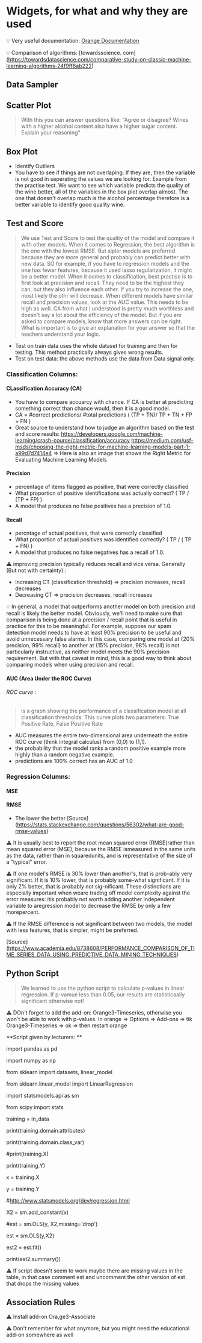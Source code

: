 # Widgets, for what and why they are used

:bulb: Very useful documentation: 
[Orange Documentation](https://orange.biolab.si/docs/)

:bulb: Comparison of algorithms:
[towardsscience. com] (https://towardsdatascience.com/comparative-study-on-classic-machine-learning-algorithms-24f9ff6ab222) 

## Data Sampler

## Scatter Plot
> With this you can answer questions like: "Agree or disagree? Wines with a higher alcohol content also have a higher sugar content.
Explain your reasoning"

## Box Plot

 * Identify Outliers
 * You have to see if things are not overlaping. If they are, then the variable is not good in seperating the values we are looking for. Example from the practise test. We want to see which variable predicts the quality of the wine better, all of the variables in the box plot overlap almost. The one that doesn't overlap much is the alcohol percentage therefore is a better variable to identify good quality wine.

## Test and Score
> We use Test and Score to test the quality of the model and compare it with other models. When it comes to Regression, the best algorithm is the one with the lowest RMSE. But sipler models are preferred because they are more general and probably can predict better with new data. SO for example, if you have to regression models and the one has fewer features, because it used lasso regularization, it might be a better model. When it comes to classification, best practise is to first look at precision and recall. They need to be the highest they can, but they also influence each other. If you try to increase the one, most likely the othr will decrease. When different models have similar recall and precision values, look at the AUC value.  This needs to be high as well. CA from what I understood is pretty much worthless and doesn't say a lot about the efficiency of the model. But if you are asked to compare models, know that more answers can be right. What is important is to give an explanation for your answer so that the teachers understand your logic. 

* Test on train data uses the whole dataset for training and then for testing. This method practically always gives wrong results.
* Test on test data: the above methods use the data from Data signal only. 

### Classification Columns:

#### CLassification Accuracy (CA)
* You have to compare accuarcy with chance. If CA is better at predicting something correct than chance would, then it is a good model.
* CA = #correct predictions/ #total predictions ( (TP + TN)/ TP + TN + FP + FN )
* Great source to understand how to judge an algorithm based on the test and score results: https://developers.google.com/machine-learning/crash-course/classification/accuracy
https://medium.com/usf-msds/choosing-the-right-metric-for-machine-learning-models-part-1-a99d7d7414e4 => Here is also an image that shows the Right Metric for Evaluating Machine Learning Models

#### Precision 
* percentage of items flagged as positive, that were correctly classified
* What proportion of positive identifications was actually correct? ( TP / (TP + FP) ) 
* A model that produces no false positives has a precision of 1.0.

#### Recall 
* percntage of actual positives, that were correctly classified
* What proportion of actual positives was identified correctly? ( TP / ( TP + FN) )
* A model that produces no false negatives has a recall of 1.0.

:warning: improving precision typically reduces recall and vice versa. Generally (But not with certainty) : 
* Increasing CT (classification threshold) => precision increases, recall decreases
* Decreasing CT => precision decreases, recall increases

:bulb: In general, a model that outperforms another model on both precision and recall is likely the better model. Obviously, we'll need to make sure that comparison is being done at a precision / recall point that is useful in practice for this to be meaningful. For example, suppose our spam detection model needs to have at least 90% precision to be useful and avoid unnecessary false alarms. In this case, comparing one model at {20% precision, 99% recall} to another at {15% precision, 98% recall} is not particularly instructive, as neither model meets the 90% precision requirement. But with that caveat in mind, this is a good way to think about comparing models when using precision and recall.

#### AUC (Area Under the ROC Curve)

###### ROC curve :
> is a graph showing the performance of a classification model at all classification thresholds. This curve plots two parameters: True Positive Rate, False Positive Rate

* AUC measures the entire two-dimensional area underneath the entire ROC curve (think integral calculus) from (0,0) to (1,1).
* the probability that the model ranks a random positive example more highly than a random negative example. 
* predictions are 100% correct has an AUC of 1.0

### Regression Columns:

#### MSE

#### RMSE

* The lower the better 
[Source] (https://stats.stackexchange.com/questions/56302/what-are-good-rmse-values)

:warning: It is usually best to report the root mean squared error (RMSE)rather than mean squared error (MSE), because the RMSE ismeasured in the same units as the data, rather than in squaredunits, and is representative of the size of a "typical" error. 

:warning: If one model's RMSE is 30% lower than another's, that is prob-ably very significant. If it is 10% lower, that is probably some-what significant. If it is only 2% better, that is probably not sig-nificant. These distinctions are especially important when weare trading off model complexity against the error measures: itis probably not worth adding another independent variable to aregression model to decrease the RMSE by only a few morepercent.

:warning: If the RMSE difference is not significant between two models, the model with less features, that is simpler, might be preferred.

[Source] (https://www.academia.edu/8738608/PERFORMANCE_COMPARISON_OF_TIME_SERIES_DATA_USING_PREDICTIVE_DATA_MINING_TECHNIQUES)

## Python Script

> We learned to use the python script to calculate p-values in linear regression. If p-vamue less than 0.05, our results are statisticaally significant otherwise not! 

:warning: DOn't forget to add the add-on: Orange3-Timeseries, otherwise you won't be able to work with p-values. In orange => Options => Add-ons => tik Orange3-Timeseries => ok => then restart orange

**Script given by lecturers: **

import pandas as pd

import numpy as np

from sklearn import datasets, linear_model

from sklearn.linear_model import LinearRegression

import statsmodels.api as sm

from scipy import stats


training = in_data

print(training.domain.attributes)

print(training.domain.class_var)


#print(training.X)

print(training.Y)


x = training.X

y = training.Y


#http://www.statsmodels.org/dev/regression.html

X2 = sm.add_constant(x)

#est = sm.OLS(y, X2,missing='drop')

est = sm.OLS(y,X2)

est2 = est.fit()

print(est2.summary())


:warning: If script doesn't seem to work maybe there are missing values in the table, in that case comment est and uncomment the other version of est that drops the missing values

## Association Rules

:warning: Install add-on Ora,ge3-Associate

:warning: Don't remember for what anymore, but you might need the educational add-on somewhere as well
